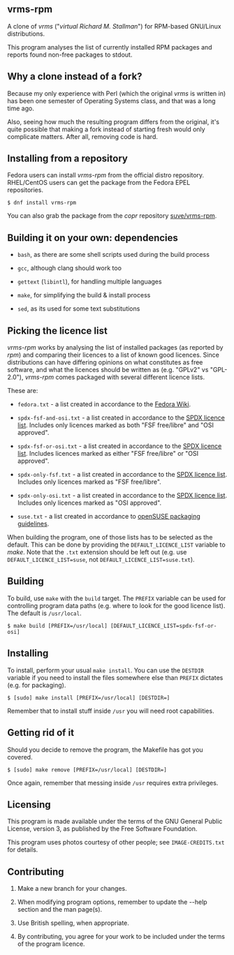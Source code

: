 **vrms-rpm**
----------
A clone of *vrms* ("*virtual Richard M. Stallman*") for
RPM-based GNU/Linux distributions.

This program analyses the list of currently installed RPM packages and reports
found non-free packages to stdout. 


**Why a clone instead of a fork?**
----------
Because my only experience with Perl (which the original *vrms* is written in)
has been one semester of Operating Systems class, and that was a long time ago.

Also, seeing how much the resulting program differs from the original, it's
quite possible that making a fork instead of starting fresh would only
complicate matters. After all, removing code is hard.


**Installing from a repository**
----------
Fedora users can install *vrms-rpm* from the official distro repository.
RHEL/CentOS users can get the package from the Fedora EPEL repositories.
```
$ dnf install vrms-rpm
```
You can also grab the package from the *copr* repository 
[suve/vrms-rpm](https://copr.fedorainfracloud.org/coprs/suve/vrms-rpm/).


**Building it on your own: dependencies**
----------
- `bash`, as there are some shell scripts used during the build process

- `gcc`, although clang should work too

- `gettext` (`libintl`), for handling multiple languages

- `make`, for simplifying the build & install process

- `sed`, as its used for some text substitutions


**Picking the licence list**
----------
*vrms-rpm* works by analysing the list of installed packages (as reported by *rpm*)
and comparing their licences to a list of known good licences. Since distributions
can have differing opinions on what constitutes as free software,
and what the licences should be written as (e.g. "GPLv2" vs "GPL-2.0"),
*vrms-rpm* comes packaged with several different licence lists.

These are:

- `fedora.txt` - a list created in accordance to the [Fedora Wiki](https://fedoraproject.org/wiki/Licensing:Main#Good_Licenses).

- `spdx-fsf-and-osi.txt` - a list created in accordance to the [SPDX licence list](https://spdx.org/licenses/). Includes only licences marked as both "FSF free/libre" and "OSI approved".

- `spdx-fsf-or-osi.txt` - a list created in accordance to the [SPDX licence list](https://spdx.org/licenses/). Includes licences marked as either "FSF free/libre" or "OSI approved".

- `spdx-only-fsf.txt` - a list created in accordance to the [SPDX licence list](https://spdx.org/licenses/). Includes only licences marked as "FSF free/libre".

- `spdx-only-osi.txt` - a list created in accordance to the [SPDX licence list](https://spdx.org/licenses/). Includes only licences marked as "OSI approved".

- `suse.txt` - a list created in accordance to [openSUSE packaging guidelines](https://en.opensuse.org/openSUSE:Packaging_guidelines#Licensing).

When building the program, one of those lists has to be selected as the default.
This can be done by providing the `DEFAULT_LICENCE_LIST` variable to *make*.
Note that the `.txt` extension should be left out (e.g. use `DEFAULT_LICENCE_LIST=suse`, not `DEFAULT_LICENCE_LIST=suse.txt`).


**Building**
----------
To build, use `make` with the `build` target. The `PREFIX` variable can be
used for controlling program data paths (e.g. where to look for the good licence list).
The default is `/usr/local`.
```
$ make build [PREFIX=/usr/local] [DEFAULT_LICENCE_LIST=spdx-fsf-or-osi]
```


**Installing**
----------
To install, perform your usual `make install`.
You can use the `DESTDIR` variable if you need to install the files
somewhere else than `PREFIX` dictates (e.g. for packaging).
```
$ [sudo] make install [PREFIX=/usr/local] [DESTDIR=]
```
Remember that to install stuff inside `/usr` you will need root capabilities.


**Getting rid of it**
----------
Should you decide to remove the program, the Makefile has got you covered.
```
$ [sudo] make remove [PREFIX=/usr/local] [DESTDIR=]
```
Once again, remember that messing inside `/usr` requires extra privileges.


**Licensing**
----------
This program is made available under the terms of the GNU
General Public License, version 3, as published by the
Free Software Foundation.

This program uses photos courtesy of other people;
see `IMAGE-CREDITS.txt` for details.


**Contributing**
----------
 1. Make a new branch for your changes.
 
 2. When modifying program options, remember to update the --help section
    and the man page(s).
 
 3. Use British spelling, when appropriate.
 
 4. By contributing, you agree for your work to be included under
    the terms of the program licence.
